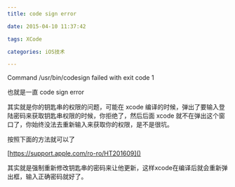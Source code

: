 ```yaml
---
title: code sign error

date: 2015-04-10 11:37:42

tags: XCode

categories: iOS技术

---
```


Command /usr/bin/codesign failed with exit code 1

也就是一直 code sign error

其实就是你的钥匙串的权限的问题，可能在 xcode 编译的时候，弹出了要输入登陆密码来获取钥匙串权限的时候，你拒绝了，然后后面 xcode 就不在弹出这个窗口了，你始终没法去重新输入来获取你的权限，是不是很坑。

按照下面的方法就可以了

[https://support.apple.com/ro-ro/HT201609]()

其实就是强制重新修改钥匙串的密码来让他更新，这样xcode在编译后就会重新弹出框，输入正确密码就好了。
